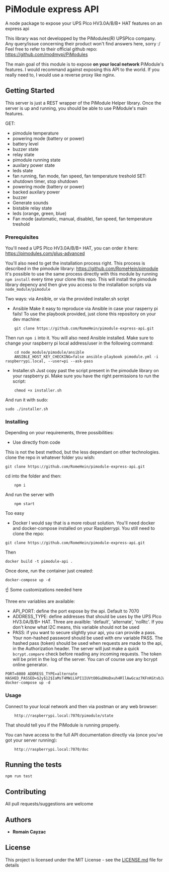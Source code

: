 # PiModule express API

A node package to expose your UPS PIco HV3.0A/B/B+ HAT features on an express api

This library was not developped by the PiModules(R) UPSPIco company.
Any query/issue concerning their product won't find answers here, sorry :/ Feel free to refer to their official github repo:
https://github.com/modmypi/PiModules

The main goal of this module is to expose **on your local network** PiModule's features. I would recommand against exposing this API to the world. If you really need to, I would use a reverse proxy like nginx.

## Getting Started

This server is just a REST wrapper of the PiModule Helper library.
Once the server is up and running, you should be able to use PiModule's main features.

GET:
- pimodule temperature
- powering mode (battery or power)
- battery level
- buzzer state
- relay state
- pimodule running state
- auxilary power state
- leds state
- fan running, fan mode, fan speed, fan temperature treshold
SET: 
- shutdown timer, stop shutdown
- powering mode (battery or power)
- backed auxilary power
- buzzer
- Generate sounds
- bistable relay state
- leds (orange, green, blue)
- Fan mode (automatic, manual, disable), fan speed, fan temperature treshold

### Prerequisites

You'll need a UPS PIco HV3.0A/B/B+ HAT, you can order it here:
https://pimodules.com/plus-advanced

You'll also need to get the installation process right.
This process is described in the pimodule library:
https://github.com/RomeHein/pimodule
It's possible to use the same process directly with this module by running ``` npm install ``` every time your clone this repo.
This will install the pimodule library depency and then give you access to the installation scripts via `node_module/pimodule`

Two ways: via Ansible, or via the provided installer.sh script

- Ansible
Make it easy to reproduce via Ansible in case your rasperry pi fails!
To use the playbook provided, just clone this repository on your dev machine:

```
    git clone https://github.com/RomeHein/pimodule-express-api.git
```

Then run ```npm i``` into it.
You will also need Ansible installed.
Make sure to change your raspberry pi local address/user in the following command:
```
    cd node_module/pimodule/ansible
    ANSIBLE_HOST_KEY_CHECKING=false ansible-playbook pimodule.yml -i raspberrypi.local, --user=pi --ask-pass
```

- Installer.sh
Just copy past the script present in the pimodule library on your raspberry pi. 
Make sure you have the right permissions to run the script:
```
    chmod +x installer.sh
```
And run it with sudo:
```
sudo ./installer.sh
``` 

### Installing

Depending on your requirements, three possibilities:

- Use directly from code

This is not the best method, but the less dependant on other technologies.
clone the repo in whatever folder you wish:
```
git clone https://github.com/RomeHein/pimodule-express-api.git
```
cd into the folder and then:
```
    npm i
```
And run the server with
```
    npm start
```
Too easy

- Docker
I would say that is a more robust solution. You'll need docker and docker-compose installed on your Raspberrypi.
You still need to clone the repo:
```
git clone https://github.com/RomeHein/pimodule-express-api.git
```
Then 
```
docker build -t pimodule-api .
```
Once done, run the container just created:
```
docker-compose up -d
````

☝️ Some customizations needed here

Three env variables are available:
- API_PORT: define the port expose by the api. Default to 7070
- ADDRESS_TYPE: define addresses that should be uses by the UPS PIco HV3.0A/B/B+ HAT. Three are availble: 'default', 'alternate', 'noRtc'. If you don't know what I2C means, this variable should not be used
- PASS: if you want to secure slightly your api, you can provide a pass. Your non-hashed password should be used with env variable PASS. The hashed pass (token) should be used when requests are made to the api, in the Authorization header. The server will just make a quick `bcrypt.compare` check before reading any incoming requests.
The token will be print in the log of the server. You can of course use any bcrypt online generator.

```
PORT=8080 ADDRESS_TYPE=alternate HASHED_PASSED=$2y$12$IaMsT4MWiLkPI1IUVtO0GuDHoDxuh4RllAwGcaz7KFnKGtvbJa22m docker-compose up -d
```

### Usage
Connect to your local network and then via postman or any web browser:
```
    http://raspberrypi.local:7070/pimodule/state
```
That should tell you if the PiModule is running properly.

You can have access to the full API documentation directly via (once you've got your server running):
```
    http://raspberrypi.local:7070/doc
```

## Running the tests

```
npm run test
```

## Contributing

All pull requests/suggestions are welcome

## Authors

* **Romain Cayzac**

## License

This project is licensed under the MIT License - see the [LICENSE.md](LICENSE.md) file for details
